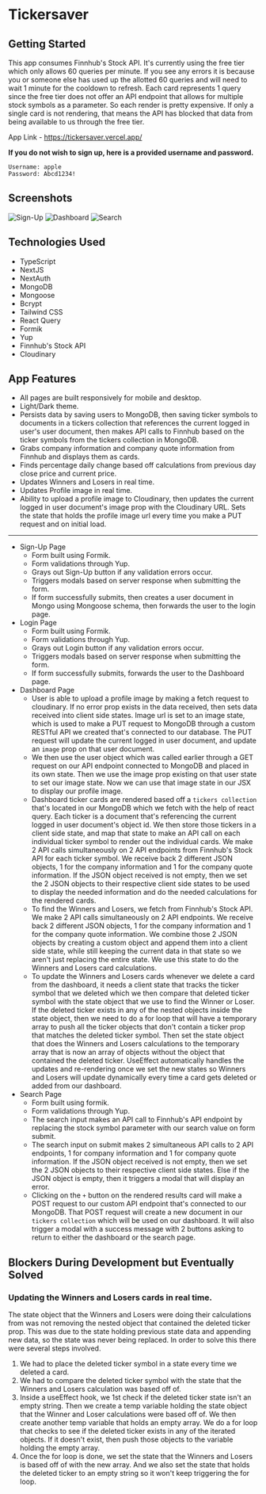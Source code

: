 # Tickersaver

## Getting Started

This app consumes Finnhub's Stock API. It's currently using the free tier which only allows 60 queries per minute. If you see any errors it is because you or someone else has used up the allotted 60 queries and will need to wait 1 minute for the cooldown to refresh. Each card represents 1 query since the free tier does not offer an API endpoint that allows for multiple stock symbols as a parameter. So each render is pretty expensive. If only a single card is not rendering, that means the API has blocked that data from being available to us through the free tier.

App Link - https://tickersaver.vercel.app/

**If you do not wish to sign up, here is a provided username and password.**

```
Username: apple
Password: Abcd1234!
```

## Screenshots

![Sign-Up](https://i.imgur.com/6K6UT3W.png)
![Dashboard](https://i.imgur.com/zpLvC8a.png)
![Search](https://i.imgur.com/NhsCR5Q.png)

## Technologies Used

- TypeScript
- NextJS
- NextAuth
- MongoDB
- Mongoose
- Bcrypt
- Tailwind CSS
- React Query
- Formik
- Yup
- Finnhub's Stock API
- Cloudinary

## App Features

- All pages are built responsively for mobile and desktop.
- Light/Dark theme.
- Persists data by saving users to MongoDB, then saving ticker symbols to documents in a tickers collection that references the current logged in user's user document, then makes API calls to Finnhub based on the ticker symbols from the tickers collection in MongoDB.
- Grabs company information and company quote information from Finnhub and displays them as cards.
- Finds percentage daily change based off calculations from previous day close price and current price.
- Updates Winners and Losers in real time.
- Updates Profile image in real time.
- Ability to upload a profile image to Cloudinary, then updates the current logged in user document's image prop with the Cloudinary URL. Sets the state that holds the profile image url every time you make a PUT request and on initial load.

---

- Sign-Up Page
  - Form built using Formik.
  - Form validations through Yup.
  - Grays out Sign-Up button if any validation errors occur.
  - Triggers modals based on server response when submitting the form.
  - If form successfully submits, then creates a user document in Mongo using Mongoose schema, then forwards the user to the login page.
- Login Page
  - Form built using Formik.
  - Form validations through Yup.
  - Grays out Login button if any validation errors occur.
  - Triggers modals based on server response when submitting the form.
  - If form successfully submits, forwards the user to the Dashboard page.
- Dashboard Page
  - User is able to upload a profile image by making a fetch request to cloudinary. If no error prop exists in the data received, then sets data received into client side states. Image url is set to an image state, which is used to make a PUT request to MongoDB through a custom RESTful API we created that's connected to our database. The PUT request will update the current logged in user document, and update an `image` prop on that user document.
  - We then use the user object which was called earlier through a GET request on our API endpoint connected to MongoDB and placed in its own state. Then we use the image prop existing on that user state to set our image state. Now we can use that image state in our JSX to display our profile image.
  - Dashboard ticker cards are rendered based off a `tickers collection` that's located in our MongoDB which we fetch with the help of react query. Each ticker is a document that's referencing the current logged in user document's object id. We then store those tickers in a client side state, and map that state to make an API call on each individual ticker symbol to render out the individual cards. We make 2 API calls simultaneously on 2 API endpoints from Finnhub's Stock API for each ticker symbol. We receive back 2 different JSON objects, 1 for the company information and 1 for the company quote information. If the JSON object received is not empty, then we set the 2 JSON objects to their respective client side states to be used to display the needed information and do the needed calculations for the rendered cards.
  - To find the Winners and Losers, we fetch from Finnhub's Stock API. We make 2 API calls simultaneously on 2 API endpoints. We receive back 2 different JSON objects, 1 for the company information and 1 for the company quote information. We combine those 2 JSON objects by creating a custom object and append them into a client side state, while still keeping the current data in that state so we aren't just replacing the entire state. We use this state to do the Winners and Losers card calculations.
  - To update the Winners and Losers cards whenever we delete a card from the dashboard, it needs a client state that tracks the ticker symbol that we deleted which we then compare that deleted ticker symbol with the state object that we use to find the Winner or Loser. If the deleted ticker exists in any of the nested objects inside the state object, then we need to do a for loop that will have a temporary array to push all the ticker objects that don't contain a ticker prop that matches the deleted ticker symbol. Then set the state object that does the Winners and Losers calculations to the temporary array that is now an array of objects without the object that contained the deleted ticker. UseEffect automatically handles the updates and re-rendering once we set the new states so Winners and Losers will update dynamically every time a card gets deleted or added from our dashboard.
- Search Page
  - Form built using formik.
  - Form validations through Yup.
  - The search input makes an API call to Finnhub's API endpoint by replacing the stock symbol parameter with our search value on form submit.
  - The search input on submit makes 2 simultaneous API calls to 2 API endpoints, 1 for company information and 1 for company quote information. If the JSON object received is not empty, then we set the 2 JSON objects to their respective client side states. Else if the JSON object is empty, then it triggers a modal that will display an error.
  - Clicking on the `+` button on the rendered results card will make a POST request to our custom API endpoint that's connected to our MongoDB. That POST request will create a new document in our `tickers collection` which will be used on our dashboard. It will also trigger a modal with a success message with 2 buttons asking to return to either the dashboard or the search page.

## Blockers During Development but Eventually Solved

### Updating the Winners and Losers cards in real time.

The state object that the Winners and Losers were doing their calculations from was not removing the nested object that contained the deleted ticker prop. This was due to the state holding previous state data and appending new data, so the state was never being replaced. In order to solve this there were several steps involved.

1.  We had to place the deleted ticker symbol in a state every time we deleted a card.
2.  We had to compare the deleted ticker symbol with the state that the Winners and Losers calculation was based off of.
3.  Inside a useEffect hook, we 1st check if the deleted ticker state isn't an empty string. Then we create a temp variable holding the state object that the Winner and Loser calculations were based off of. We then create another temp variable that holds an empty array. We do a for loop that checks to see if the deleted ticker exists in any of the iterated objects. If it doesn't exist, then push those objects to the variable holding the empty array.
4.  Once the for loop is done, we set the state that the Winners and Losers is based off of with the new array. And we also set the state that holds the deleted ticker to an empty string so it won't keep triggering the for loop.
